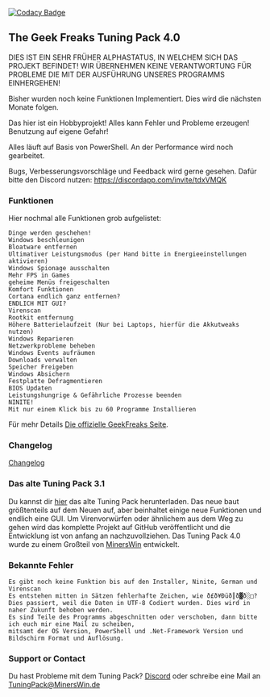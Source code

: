 [![Codacy Badge](https://api.codacy.com/project/badge/Grade/60890a1330904eb98e6e9fb7c3c8b943)](https://www.codacy.com/manual/MinersWin/TGF-Tuning-Pack-4.0?utm_source=github.com&amp;utm_medium=referral&amp;utm_content=MinersWin/TGF-Tuning-Pack-4.0&amp;utm_campaign=Badge_Grade)
## The Geek Freaks Tuning Pack 4.0

DIES IST EIN SEHR FRÜHER ALPHASTATUS, IN WELCHEM SICH DAS PROJEKT BEFINDET!
WIR ÜBERNEHMEN KEINE VERANTWORTUNG FÜR PROBLEME DIE MIT DER AUSFÜHRUNG UNSERES PROGRAMMS EINHERGEHEN!

Bisher wurden noch keine Funktionen Implementiert. Dies wird die nächsten Monate folgen.

Das hier ist ein Hobbyprojekt! Alles kann Fehler und Probleme erzeugen! Benutzung auf eigene Gefahr!

Alles läuft auf Basis von PowerShell. An der Performance wird noch gearbeitet.

Bugs, Verbesserungsvorschläge und Feedback wird gerne gesehen. Dafür bitte den Discord nutzen: https://discordapp.com/invite/tdxVMQK

### Funktionen

Hier nochmal alle Funktionen grob aufgelistet:

```
Dinge werden geschehen!
Windows beschleunigen
Bloatware entfernen
Ultimativer Leistungsmodus (per Hand bitte in Energieeinstellungen aktivieren)
Windows Spionage ausschalten
Mehr FPS in Games
geheime Menüs freigeschalten
Komfort Funktionen
Cortana endlich ganz entfernen?
ENDLICH MIT GUI?
Virenscan
Rootkit entfernung
Höhere Batterielaufzeit (Nur bei Laptops, hierfür die Akkutweaks nutzen)
Windows Reparieren
Netzwerkprobleme beheben
Windows Events aufräumen
Downloads verwalten
Speicher Freigeben
Windows Absichern
Festplatte Defragmentieren
BIOS Updaten
Leistungshungrige & Gefährliche Prozesse beenden
NINITE!
Mit nur einem Klick bis zu 60 Programme Installieren
```

Für mehr Details [Die offizielle GeekFreaks Seite](https://thegeekfreaks.de).

### Changelog

[Changelog](https://github.com/MinersWin/TGF-Tuning-Pack-4.0/wiki/Changelog)

### Das alte Tuning Pack 3.1

Du kannst dir [hier](https://thegeekfreaks.de/download/the-geek-freaks-tuning-pack-3-1/) das alte Tuning Pack herunterladen. Das neue baut größtenteils auf dem Neuen auf, aber beinhaltet einige neue Funktionen und endlich eine GUI. Um Virenvorwürfen oder ähnlichem aus dem Weg zu gehen wird das komplette Projekt auf GitHub veröffentlicht und die Entwicklung ist von anfang an nachzuvollziehen. Das Tuning Pack 4.0 wurde zu einem Großteil von [MinersWin](https://www.youtube.com/minerswin) entwickelt.

### Bekannte Fehler

```
Es gibt noch keine Funktion bis auf den Installer, Ninite, German und Virenscan
Es entstehen mitten in Sätzen fehlerhafte Zeichen, wie ð£ð¥Ðüð║ð▓ð░□? 
Dies passiert, weil die Daten in UTF-8 Codiert wurden. Dies wird in naher Zukunft behoben werden.
Es sind Teile des Programms abgeschnitten oder verschoben, dann bitte ich euch mir eine Mail zu scheiben,
mitsamt der OS Version, PowerShell und .Net-Framework Version und Bildschirm Format und Auflösung.
```

### Support or Contact

Du hast Probleme mit dem Tuning Pack? [Discord](https://discordapp.com/invite/tdxVMQK) oder schreibe eine Mail an TuningPack@MinersWin.de
